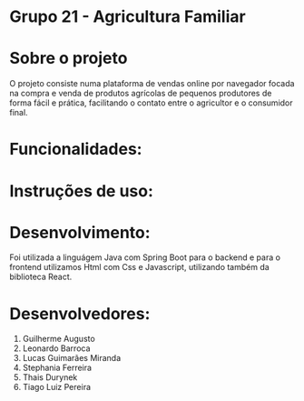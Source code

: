 # Grupo 21 - Agricultura Familiar



# Sobre o projeto

O projeto consiste numa plataforma de vendas online por navegador focada na compra e venda de produtos agrícolas de pequenos produtores de forma fácil e prática, facilitando o contato entre o agricultor e o consumidor final.

# Funcionalidades:

# Instruções de uso:

# Desenvolvimento:

Foi utilizada a linguágem Java com Spring Boot para o backend e para o frontend utilizamos Html com Css e Javascript, utilizando também da biblioteca React.

# Desenvolvedores:

1. Guilherme Augusto
2. Leonardo Barroca
3. Lucas Guimarães Miranda
4. Stephania Ferreira
5. Thais Durynek
6. Tiago Luiz Pereira
